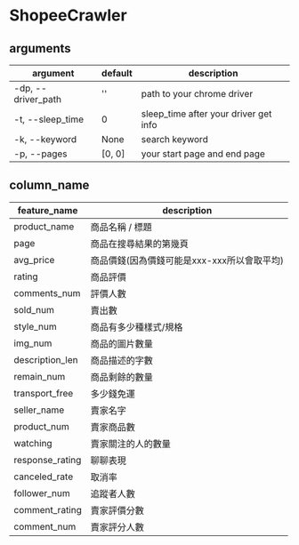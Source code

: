 # ShopeeCrawler

## arguments


| argument | default | description |
| -------- | -------- | -------- |
| -dp, --driver_path     | ''     | path to your chrome driver     |
| -t, --sleep_time     |  0    |  sleep_time after your driver get info    |
| -k, --keyword     | None     | search keyword     |
| -p, --pages     | [0, 0]     | your start page and end page     |





## column_name
| feature_name | description | 
| -------- | -------- | 
| product_name     | 商品名稱 / 標題     | 
| page     | 商品在搜尋結果的第幾頁     | 
| avg_price     | 商品價錢(因為價錢可能是xxx-xxx所以會取平均)     | 
| rating     | 商品評價     | 
| comments_num     |  評價人數    | 
| sold_num     | 賣出數     | 
| style_num     | 商品有多少種樣式/規格     | 
| img_num     | 商品的圖片數量     | 
| description_len     | 商品描述的字數     | 
| remain_num     | 商品剩餘的數量     | 
| transport_free     | 多少錢免運     | 
| seller_name     | 賣家名字     |
| product_num     | 賣家商品數     | 
| watching     | 賣家關注的人的數量     | 
| response_rating     | 聊聊表現     | 
| canceled_rate     | 取消率     | 
| follower_num     | 追蹤者人數     | 
| comment_rating     | 賣家評價分數     | 
| comment_num     | 賣家評分人數     | 










